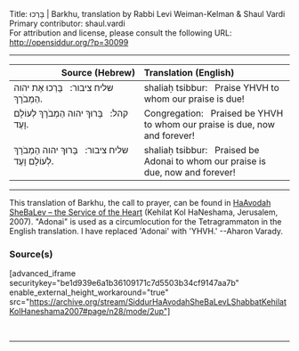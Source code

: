 <html>
<head></head>
<body>
Title: בָּרְכוּ | Barkhu, translation by Rabbi Levi Weiman-Kelman & Shaul Vardi<br />
Primary contributor: shaul.vardi<br />
For attribution and license, please consult the following URL: <a href="http://opensiddur.org/?p=30099">http://opensiddur.org/?p=30099</a>
<p />
<hr />

<table style="margin-left: auto;margin-right: auto;" class="draggable">
<thead><tr><th id="x" style="text-align: right;">Source (Hebrew)</th><th style="text-align: left;">Translation (English)</th></tr></thead>
<tbody>
<tr><td style="vertical-align:top;">
<div class="liturgy"><span lang="he">
<span class="instruction">שליח ציבור:</span>
&nbsp;
בָּרְכוּ אֶת יהוה הַמְבֹרָךְ.
</span></div>
</td>
 
<td style="vertical-align:top;" width="53%">
<div class="english">
<span class="instruction">shaliaḥ tsibbur:</span>
&nbsp;
Praise YHVH to whom our praise is due!
</div>
</td></tr>


<tr><td style="vertical-align:top;" width="46%">
<div class="liturgy"><span lang="he">
<span class="instruction">קהל:</span>
&nbsp;
בָּרוּךְ יהוה הַמְבֹרָךְ 
לְעוֹלָם וָעֶד.
</span></div>
</td>
 
<td style="vertical-align:top;" width="53%">
<div class="english">
<span class="instruction">Congregation:</span>
&nbsp;
Praised be YHVH to whom our praise is due,
now and forever!
</div>
</td></tr>


<tr><td style="vertical-align:top;" width="46%">
<div class="liturgy"><span lang="he">
<span class="instruction">שליח ציבור:</span>
&nbsp;
בָּרוּךְ יהוה הַמְבֹרָךְ 
לְעוֹלָם וָעֶד.
</span></div>
</td>
 
<td style="vertical-align:top;" width="53%">
<div class="english">
<span class="instruction">shaliaḥ tsibbur:</span>
&nbsp;
Praised be Adonai to whom our praise is due,
now and forever!
</div></td></tr>
</tbody></table>

<hr />

This translation of Barkhu, the call to prayer, can be found in <a href="http://opensiddur.org/?p=12061">HaAvodah SheBaLev – the Service of the Heart</a> (Kehilat Kol HaNeshama, Jerusalem, 2007). "Adonai" is used as a circumlocution for the Tetragrammaton in the English translation.  I have replaced 'Adonai' with 'YHVH.' --Aharon Varady.

<h3>Source(s)</h3>

[advanced_iframe securitykey="be1d939e6a1b36109171c7d5503b34cf9147aa7b" enable_external_height_workaround="true" src="https://archive.org/stream/SiddurHaAvodahSheBaLevLShabbatKehilatKolHaneshama2007#page/n28/mode/2up"]

&nbsp;

<hr />

&nbsp;
</body>
</html>